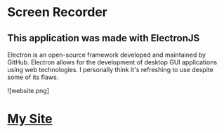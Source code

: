 # Screen Recorder
## This application was made with ElectronJS

Electron is an open-source framework developed and maintained by GitHub.
Electron allows for the development of desktop GUI applications using web technologies.
I personally think it's refreshing to use despite some of its flaws.

![website.png]

# [My Site](https://vaporjawn.github.io/)

